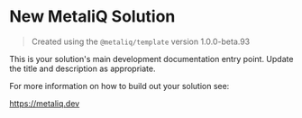 # New MetaliQ Solution

> Created using the `@metaliq/template` version 1.0.0-beta.93

This is your solution's main development documentation entry point. Update the title and description as appropriate.

For more information on how to build out your solution see:

https://metaliq.dev

